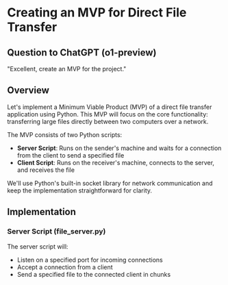 # Creating an MVP for Direct File Transfer

## Question to ChatGPT (o1-preview)
"Excellent, create an MVP for the project."

## Overview
Let's implement a Minimum Viable Product (MVP) of a direct file transfer application using Python. This MVP will focus on the core functionality: transferring large files directly between two computers over a network.

The MVP consists of two Python scripts:
- **Server Script**: Runs on the sender's machine and waits for a connection from the client to send a specified file
- **Client Script**: Runs on the receiver's machine, connects to the server, and receives the file

We'll use Python's built-in socket library for network communication and keep the implementation straightforward for clarity.

## Implementation

### Server Script (file_server.py)

The server script will:
- Listen on a specified port for incoming connections
- Accept a connection from a client
- Send a specified file to the connected client in chunks
